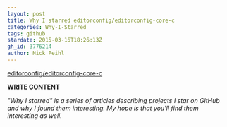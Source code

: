 ```yaml
---
layout: post
title: Why I starred editorconfig/editorconfig-core-c
categories: Why-I-Starred
tags: github
stardate: 2015-03-16T18:26:13Z
gh_id: 3776214
author: Nick Peihl
---
```


[editorconfig/editorconfig-core-c](star.repo.html_url)

**WRITE CONTENT**

*"Why I starred" is a series of articles describing projects I star on GitHub and why I found them interesting. My hope is that you'll find them interesting as well.*

